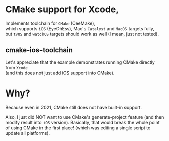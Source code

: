 # CMake support for Xcode,

Implements toolchain for `CMake` (CeeMake),<br>
which supports `iOS` (EyeOhEss), Mac's `Catalyst` and `MacOS` targets fully,<br>
but `tvOS` and `watchOS` targets should work as well (I mean, just not tested).

## cmake-ios-toolchain
Let's appreciate that the example demonstrates running CMake directly from `Xcode`<br>
(and this does not just add iOS support into CMake).

# Why?
Because even in 2021, CMake still does not have built-in support.

Also, I just did NOT want to use CMake's generate-project feature (and then modify result into `iOS` version).
Basically, that would break the whole point of using CMake in the first place! (which was editing a single script to update all platforms).

